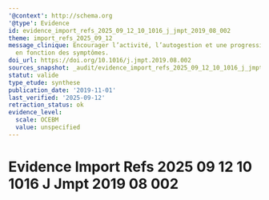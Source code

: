 ```yaml
---
'@context': http://schema.org
'@type': Evidence
id: evidence_import_refs_2025_09_12_10_1016_j_jmpt_2019_08_002
theme: import_refs_2025_09_12
message_clinique: Encourager l’activité, l’autogestion et une progression graduée
  en fonction des symptômes.
doi_url: https://doi.org/10.1016/j.jmpt.2019.08.002
sources_snapshot: _audit/evidence_import_refs_2025_09_12_10_1016_j_jmpt_2019_08_002.json
statut: valide
type_etude: synthese
publication_date: '2019-11-01'
last_verified: '2025-09-12'
retraction_status: ok
evidence_level:
  scale: OCEBM
  value: unspecified
---
```

# Evidence Import Refs 2025 09 12 10 1016 J Jmpt 2019 08 002

